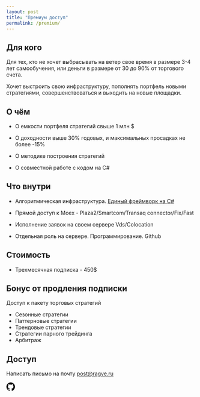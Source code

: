 ```yaml
---
layout: post
title: "Премиум доступ"
permalink: /premium/
---
```



<!--more-->

## Для кого

Для тех, кто не хочет выбрасывать на ветер свое время в размере 3-4 лет самообучения, или деньги в размере от 30 до 90% от торгового счета. 

Хочет выстроить свою инфраструктуру, пополнять портфель новыми стратегиями, совершенствоваться и выходить на новые площадки.

## О чём

- О емкости портфеля стратегий свыше 1 млн $

- О доходности выше 30% годовых, и максимальных просадках не более -15%

- О методике построения стратегий

- О совместной работе с кодом на С# 



## Что внутри

- Алгоритмическая инфраструктура. [Единый фреймворк на C#](https://ragve.ru/framework/)

- Прямой доступ к Moex  - Plaza2/Smartcom/Transaq connector/Fix/Fast

- Исполнение заявок на своем сервере Vds/Colocation

- Отдельная роль на сервере. Программирование. Github


## Стоимость

* Трехмесячная подписка - 450$

## Бонус от продления подписки

Доступ к пакету торговых стратегий
- Сезонные стратегии
- Паттерновые стратегии
- Трендовые стратегии
- Стратегии парного трейдинга
- Арбитраж


## Доступ
Написать письмо на почту <a href="mailto:post@ragve.ru?subject=Премиум%20доступ">post@ragve.ru</a> 




<a rel="me noopener" target="_blank" href="https://github.com/andrewlock" title="Andrew lock on Github" class="track">
<svg width="24px" height="24px" viewBox="-10 -100 900 900" version="1.1" aria-label="Github" role="img" xmlns="http://www.w3.org/2000/svg">
<path d="m 429,-57.9 q 116,0 215,58 99,58 156,156 57,98 57,215 0,140 -82,252 -82,112 -211,155 -15,3 -22,-4 -7,-7 -7,-17 0,-1 0,-43 0,-42 0,-75 0,-54 -29,-79 32,-3 57,-10 25,-7 53,-22 28,-15 45,-37 17,-22 30,-58 13,-36 11,-84 0,-67 -44,-115 21,-51 -4,-114 -16,-5 -46,6 -30,11 -51,25 l -21,13 q -52,-15 -107,-15 -55,0 -108,15 -8,-6 -23,-15 -15,-9 -47,-22 -32,-13 -47,-7 -25,63 -5,114 -44,48 -44,115 0,47 12,83 12,36 29,59 17,23 45,37 28,14 52,22 24,8 57,10 -21,20 -27,58 -12,5 -25,8 -13,3 -32,3 -19,0 -36,-12 -17,-12 -31,-35 -11,-18 -27,-29 -16,-11 -28,-14 l -11,-1 q -12,0 -16,2 -4,2 -3,7 1,5 5,8 4,3 7,6 l 4,3 q 12,6 24,21 12,15 18,29 l 6,13 q 7,21 24,34 17,13 37,17 20,4 39,3 19,-1 31,-1 l 13,-3 q 0,22 0,50 0,28 1,30 0,10 -8,17 -8,7 -22,4 -129,-43 -211,-155 -82,-112 -82,-252 0,-117 58,-215 58,-98 155,-156 97,-58 216,-58 z m -267,616 q 2,-4 -3,-7 -6,-1 -8,1 -1,4 4,7 5,3 7,-1 z m 18,19 q 4,-3 -1,-9 -6,-5 -9,-2 -4,3 1,9 5,6 9,2 z m 16,25 q 6,-4 0,-11 -4,-7 -9,-3 -5,3 0,10 5,7 9,4 z m 24,23 q 4,-4 -2,-10 -7,-7 -11,-2 -5,5 2,11 6,6 11,1 z m 32,14 q 1,-6 -8,-9 -8,-2 -10,4 -2,6 7,9 8,3 11,-4 z m 35,3 q 0,-7 -10,-6 -9,0 -9,6 0,7 10,6 9,0 9,-6 z m 32,-5 q -1,-7 -10,-5 -9,1 -8,8 1,7 10,4 9,-3 8,-7 z"></path>
</svg> 



